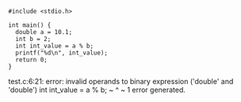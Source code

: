 
```
#include <stdio.h>

int main() {
  double a = 10.1;
  int b = 2;
  int int_value = a % b;
  printf("%d\n", int_value);
  return 0;
}
```

test.c:6:21: error: invalid operands to binary expression ('double' and 'double')
  int int_value = a % b;
                  ~ ^ ~
1 error generated.

